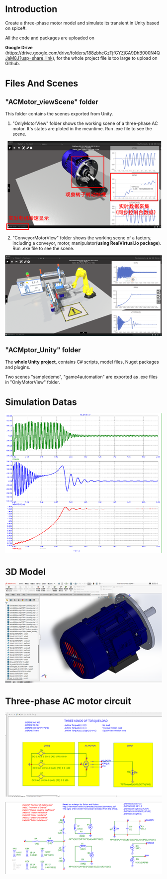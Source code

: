 # Introduction

Create a three-phase motor model and simulate its transient in Unity based on spice#.

All the code and packages are uploaded on 

__Google Drive__ (https://drive.google.com/drive/folders/188zbhcGzTjfGYZjGA9DhB000N4QJaM8J?usp=share_link), for the whole project file is too large to upload on Github.

# Files And Scenes

## "ACMotor_viewScene" folder

This folder contains the scenes exported from Unity. 

1. "OnlyMotorView" folder shows the working scene of a three-phase AC motor. It's states are ploted in the meantime. 
Run .exe file to see the scene.

![image](https://github.com/cmczsa/3PhaseMotor-Simulation-Unity-Spicesharp/blob/master/image/simulation.png)

2. "ConveyorMotorView" folder shows the working scene of a factory, including a conveyor, motor, manipulator(__using RealVirtual.io package__). 
Run .exe file to see the scene. 

![image](https://github.com/cmczsa/3PhaseMotor-Simulation-Unity-Spicesharp/blob/master/image/simulation2.png)

## "ACMptor_Unity" folder

The __whole Unity project__, contains C# scripts, model files, Nuget packages and plugins. 

Two scenes "sampledemo", "game4automation" are exported as .exe files in "OnlyMotorView" folder.

# Simulation Datas

![image](https://github.com/cmczsa/3PhaseMotor-Simulation-Unity-Spicesharp/blob/master/image/lines.png)

# 3D Model

![image](https://github.com/cmczsa/3PhaseMotor-Simulation-Unity-Spicesharp/blob/master/image/model.png)

# Three-phase AC motor circuit

![image](https://github.com/cmczsa/3PhaseMotor-Simulation-Unity-Spicesharp/blob/master/image/circle1.png)

![image](https://github.com/cmczsa/3PhaseMotor-Simulation-Unity-Spicesharp/blob/master/image/circle2.png)

